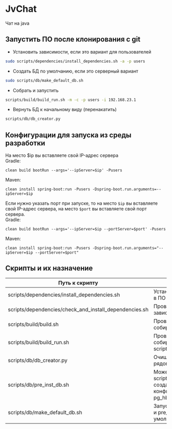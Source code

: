 # JvChat
Чат на java
## Запустить ПО после клонирования с git
- Установить зависимости, если это вариант для пользователей
``` bash
sudo scripts/dependencies/install_dependencies.sh -a -p users
```
- Создать БД по умолчанию, если это серверный вариант
``` bash
sudo scripts/db/make_default_db.sh
```
- Собрать и запустить
``` bash
scripts/build/build_run.sh -m -c -p users -i 192.168.23.1
```
- Вернуть БД к начальному виду (перенакатить)
``` bash
scripts/db/db_creator.py
```
## Конфигурации для запуска из среды разработки
На место $ip вы вставляете свой IP-адрес сервера  
Gradle:
```
clean build bootRun --args='--ipServer=$ip' -Pusers
```
Maven:
```
clean install spring-boot:run -Pusers -Dspring-boot.run.arguments=--ipServer=$ip
```
Если нужно указать порт при запуске, то на место ```$ip``` вы вставляете свой IP-адрес сервера, на место ```$port``` вы вставляете свой порт сервера.  
Gradle:
```
clean build bootRun --args='--ipServer=$ip --portServer=$port' -Pusers
```
Maven:
```
clean install spring-boot:run -Pusers -Dspring-boot.run.arguments="--ipServer=$ip --portServer=$port"
```
## Скрипты и их назначение
| Путь к скрипту | Назначение |
| --- | --- |
| scripts/dependencies/install_dependencies.sh | Устанавливает отсутствующие зависимости в ПО |
| scripts/dependencies/check_and_install_dependencies.sh | Проверяет и устанавливает отсутствующие зависимости в ПО |
| scripts/build/build.sh | Проверяет установлены ли зависимости и собирает ПО |
| scripts/build/build_run.sh | Проверяет установлены ли зависимости и собирает с помощью скрипта scripts/build/build.sh и запускает ПО |
| scripts/db/db_creator.py | Очищает и создает заново БД с помощью рядом лежащих скриптов *.sql |
| scripts/db/pre_inst_db.sh | Может установить все зависимости как scripts/dependencies/install_dependencies.sh, создает пользователей с паролями, конфигурирует их в БД, настраивает pg_hba.conf  |
| scripts/db/make_default_db.sh | Запускает скрипты scripts/db/db_creator.py и pre_inst_db.sh с параметрами по умолчанию |

